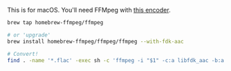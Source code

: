 This is for macOS. You'll need FFMpeg with [this encoder](https://github.com/mstorsjo/fdk-aac).

```bash
brew tap homebrew-ffmpeg/ffmpeg

# or 'upgrade'
brew install homebrew-ffmpeg/ffmpeg/ffmpeg --with-fdk-aac

# Convert!
find . -name '*.flac' -exec sh -c 'ffmpeg -i "$1" -c:a libfdk_aac -b:a 320k "${1%.flac}.m4a"' _ {} \;
```
